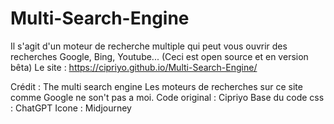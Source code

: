 # Multi-Search-Engine
Il s'agit d'un moteur de recherche multiple qui peut vous ouvrir des recherches Google, Bing, Youtube... (Ceci est open source et en version bêta)
Le site : https://cipriyo.github.io/Multi-Search-Engine/

Crédit : The multi search engine
Les moteurs de recherches sur ce site comme Google ne son't pas a moi.
Code original : Cipriyo
Base du code css : ChatGPT
Icone : Midjourney
